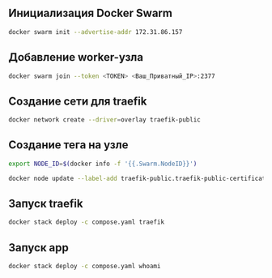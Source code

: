 ## Инициализация Docker Swarm
```sh
docker swarm init --advertise-addr 172.31.86.157 
```
## Добавление worker-узла
```sh
docker swarm join --token <TOKEN> <Ваш_Приватный_IP>:2377
```
## Создание сети для traefik
```sh
docker network create --driver=overlay traefik-public
```
## Создание тега на узле
```sh
export NODE_ID=$(docker info -f '{{.Swarm.NodeID}}')

docker node update --label-add traefik-public.traefik-public-certificates=true $NODE_ID
```
## Запуск traefik
```sh
docker stack deploy -c compose.yaml traefik
```
## Запуск app
```sh
docker stack deploy -c compose.yaml whoami

```
